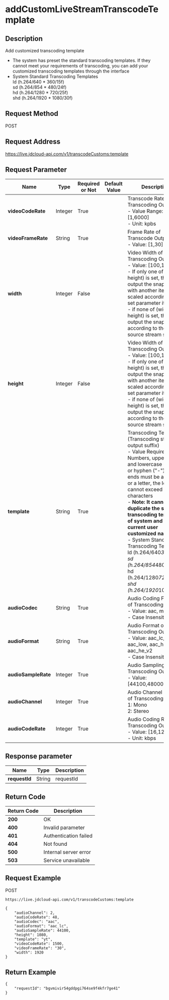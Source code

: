 # addCustomLiveStreamTranscodeTemplate


## Description
Add customized transcoding template
- The system has preset the standard transcoding templates. If they cannot meet your requirements of transcoding, you can add your customized transcoding templates through the interface
- System Standard Transcoding Templates<br>
    ld (h.264/640 * 360/15f)<br>
    sd (h.264/854 * 480/24f)<br>
    hd (h.264/1280 * 720/25f)<br>
    shd (h.264/1920 * 1080/30f)<br>


## Request Method
POST

## Request Address
https://live.jdcloud-api.com/v1/transcodeCustoms:template


## Request Parameter
|Name|Type|Required or Not|Default Value|Description|
|---|---|---|---|---|
|**videoCodeRate**|Integer|True| |Transcode Rate of Transcoding Output<br>- Value Range: [1,6000]<br>- Unit: kpbs<br>|
|**videoFrameRate**|String|True| |Frame Rate of Transcode Output<br>- Value: [1,30]<br>|
|**width**|Integer|False| |Video Width of Transcoding Output<br>- Value: [100,1920]<br>- If only one of (width, height) is set, then output the snapshot with another item scaled according to the set parameter item<br>- if none of (width, height) is set, then output the snapshot according to the source stream size<br>|
|**height**|Integer|False| |Video Width of Transcoding Output<br>- Value: [100,1920]<br>- If only one of (width, height) is set, then output the snapshot with another item scaled according to the set parameter item<br>- if none of (width, height) is set, then output the snapshot according to the source stream size<br>|
|**template**|String|True| |Transcoding Template (Transcoding stream output suffix)<br>- Value Requirements: Numbers, uppercase and lowercase letters or hyphen ("-"), both ends must be a number or a letter, the length cannot exceed 50 characters<br>- <b>Note: It cannot duplicate the standard transcoding template of system and the current user customized naming</b><br>- System Standard Transcoding Templates<br>  ld (h.264/640*360/15f)<br>  sd (h.264/854*480/24f)<br>  hd (h.264/1280*720/25f)<br>  shd (h.264/1920*1080/30f)<br>|
|**audioCodec**|String|True| |Audio Coding Format of Transcoding Output<br>- Value: aac, mp3<br>- Case Insensitive<br>|
|**audioFormat**|String|True| |Audio Format of Transcoding Output<br>- Value: aac_lc, aac_low, aac_he, aac_he_v2<br>- Case Insensitive<br>|
|**audioSampleRate**|Integer|True| |Audio Sampling Rate of Transcoding Output<br>- Value: [44100,48000]<br>|
|**audioChannel**|Integer|True| |Audio Channel Number of Transcoding Output<br>  1: Mono<br>  2: Stereo<br>|
|**audioCodeRate**|Integer|True| |Audio Coding Rate of Transcoding Output<br>- Value: [16,128]<br>- Unit: kbps<br>|


## Response parameter
|Name|Type|Description|
|---|---|---|
|**requestId**|String|requestId|


## Return Code
|Return Code|Description|
|---|---|
|**200**|OK|
|**400**|Invalid parameter|
|**401**|Authentication failed|
|**404**|Not found|
|**500**|Internal server error|
|**503**|Service unavailable|

## Request Example
POST
```
https://live.jdcloud-api.com/v1/transcodeCustoms:template

```
```
{
    "audioChannel": 2, 
    "audioCodeRate": 48, 
    "audioCodec": "aac", 
    "audioFormat": "aac_lc", 
    "audioSampleRate": 44100, 
    "height": 1080, 
    "template": "yt", 
    "videoCodeRate": 1500, 
    "videoFrameRate": "30", 
    "width": 1920
}
```

## Return Example
```
{
    "requestId": "bgvmivir54gddpgi764se9f4kfr7ge41"
}
```

